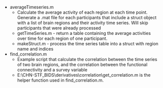 - averageTimeseries.m
    - Calculate the average activity of each region at each time point. Generate a .mat file for each participants that include a struct object with a list of brain regions and their activity time series. Will skip participants that were already processed
    - getTimeSeries.m - return a table containing the average activities over time for each region of one participant.
    - makeStruct.m - process the time series table into a struct with region name and indices
- find_correlation.m
    - Example script that calculate the correlation between the time series of two brain regions, and the correlation between the functional connectivity and a survey variable
    - E:\CHN-STF_BIDS\derivatives\correlation\get_correlation.m is the helper function used in find_correlation.m.
